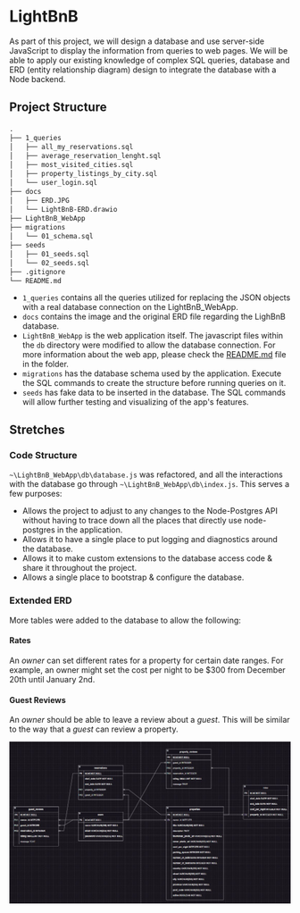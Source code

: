 # LightBnB
As part of this project, we will design a database and use server-side JavaScript to display the information from queries to web pages. We will be able to apply our existing knowledge of complex SQL queries, database and ERD (entity relationship diagram) design to integrate the database with a Node backend.

## Project Structure

```
.
├── 1_queries
│   ├── all_my_reservations.sql
│   ├── average_reservation_lenght.sql
│   ├── most_visited_cities.sql
│   ├── property_listings_by_city.sql
│   └── user_login.sql
├── docs
│   ├── ERD.JPG
│   └── LightBnB-ERD.drawio
├── LightBnB_WebApp
├── migrations
│   └── 01_schema.sql
├── seeds
│   ├── 01_seeds.sql
│   └── 02_seeds.sql
├── .gitignore
└── README.md
```

* `1_queries` contains all the queries utilized for replacing the JSON objects with a real database connection on the LightBnB_WebApp.
* `docs` contains the image and the original ERD file regarding the LighBnB database. 
* `LightBnB_WebApp` is the web application itself. The javascript files within the `db` directory were modified to allow the database connection. For more information about the web app, please check the [README.md](https://github.com/raubersn/LightBnB/blob/main/LightBnB_WebApp/README.md) file in the folder. 
* `migrations` has the database schema used by the application. Execute the SQL commands to create the structure before running queries on it. 
* `seeds` has fake data to be inserted in the database. The SQL commands will allow further testing and visualizing of the app's features.

## Stretches

### Code Structure

`~\LightBnB_WebApp\db\database.js` was refactored, and all the interactions with the database go through `~\LightBnB_WebApp\db\index.js`. This serves a few purposes:

* Allows the project to adjust to any changes to the Node-Postgres API without having to trace down all the places that directly use node-postgres in the application.
* Allows it to have a single place to put logging and diagnostics around the database.
* Allows it to make custom extensions to the database access code & share it throughout the project.
* Allows a single place to bootstrap & configure the database.

### Extended ERD

More tables were added to the database to allow the following:

#### Rates
An *owner* can set different rates for a property for certain date ranges. For example, an owner might set the cost per night to be $300 from December 20th until January 2nd.

#### Guest Reviews
An *owner* should be able to leave a review about a *guest*. This will be similar to the way that a *guest* can review a property.

!["Extended ERD"](https://github.com/raubersn/LightBnB/blob/main/docs/ERD.jpg)